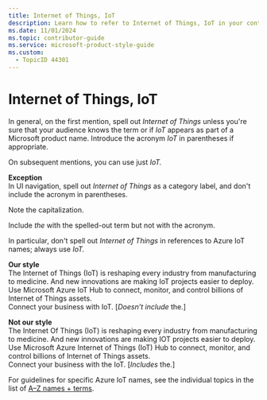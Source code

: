 ```yaml
---
title: Internet of Things, IoT
description: Learn how to refer to Internet of Things, IoT in your content.
ms.date: 11/01/2024
ms.topic: contributor-guide
ms.service: microsoft-product-style-guide
ms.custom:
  - TopicID 44301
---
```



# Internet of Things, IoT

In general, on the first mention, spell out *Internet of Things* unless you're sure that your audience knows the term or if *IoT* appears as part of a Microsoft product name. Introduce the acronym *IoT* in parentheses if appropriate.

On subsequent mentions, you can use just *IoT.*

**Exception**  
In UI navigation, spell out *Internet of Things* as a category label, and don't include the acronym in parentheses.

Note the capitalization.

Include *the* with the spelled-out term but not with the acronym.

In particular, don't spell out *Internet of Things* in references to Azure IoT names; always use *IoT.*

**Our style**  
The Internet of Things (IoT) is reshaping every industry from manufacturing to medicine. And new innovations are making IoT projects easier to deploy.  
Use Microsoft Azure IoT Hub to connect, monitor, and control billions of Internet of Things assets.  
Connect your business with IoT. [*Doesn’t include* the.]

**Not our style**  
The Internet Of Things (IoT) is reshaping every industry from manufacturing to medicine. And new innovations are making IOT projects easier to deploy.  
Use Microsoft Azure Internet of Things (IoT) Hub to connect, monitor, and control billions of Internet of Things assets.  
Connect your business with the IoT. [*Includes* the.]

For guidelines for specific Azure IoT names, see the individual topics in the list of [A–Z names + terms](~\a_z_names_terms\az-names-and-terms.md).

